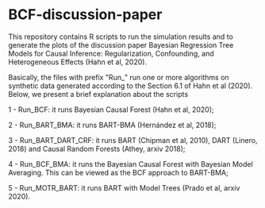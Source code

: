 # BCF-discussion-paper
This repository contains R scripts to run the simulation results and to generate the plots of the discussion paper Bayesian Regression Tree Models for Causal Inference: Regularization, Confounding, and Heterogeneous Effects (Hahn et al, 2020).

Basically, the files with prefix "Run_" run one or more algorithms on synthetic data generated according to the Section 6.1 of Hahn et al (2020). Below, we present a brief explanation about the scripts
 
1 - Run_BCF: it runs Bayesian Causal Forest (Hahn et al, 2020); 

2 - Run_BART_BMA: it runs BART-BMA (Hernández et al, 2018);

3 - Run_BART_DART_CRF: it runs BART (Chipman et al, 2010), DART (Linero, 2018) and Causal Random Forests (Athey, arxiv 2018); 

4 - Run_BCF_BMA: it runs the Bayesian Causal Forest with Bayesian Model Averaging. This can be viewed as the BCF approach to BART-BMA; 

5 - Run_MOTR_BART: it runs BART with Model Trees (Prado et al, arxiv 2020).

